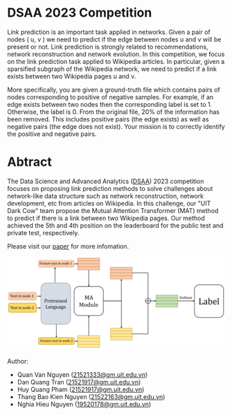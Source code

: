
# DSAA 2023 Competition

Link prediction is an important task applied in networks. Given a pair of nodes ( u, v ) we need to predict if the edge between nodes u and v will be present or not. Link prediction is strongly related to recommendations, network reconstruction and network evolution. In this competition, we focus on the link prediction task applied to Wikipedia articles. In particular, given a sparsified subgraph of the Wikipedia network, we need to predict if a link exists between two Wikipedia pages u and v.

More specifically, you are given a ground-truth file which contains pairs of nodes corresponding to positive of negative samples. For example, if an edge exists between two nodes then the corresponding label is set to 1. Otherwise, the label is 0. From the original file, 20% of the information has been removed. This includes positive pairs (the edge exists) as well as negative pairs (the edge does not exist). Your mission is to correctly identify the positive and negative pairs.

# Abtract

The Data Science and Advanced Analytics ([DSAA](https://conferences.sigappfr.org/dsaa2023/)) 2023 competition focuses on proposing link prediction methods to solve challenges about network-like data structure such as network reconstruction, network development, etc from articles on Wikipedia. In this challenge, our "UIT Dark Cow" team propose the Mutual Attention Transformer (MAT) method to predict if there is a link between two Wikipedia pages. Our method achieved the 5th and 4th position on the leaderboard for the public test and private test, respectively.

Please visit our [paper](https://ieeexplore.ieee.org/abstract/document/10302519?fbclid=IwAR0CRBigjpgHZujvCKzk_CipWb1TBnN1rhIGpHDvIDThXgepm_sl7Mnc16s) for more infomation.

![Overview our MAT](src_code/pic/MAT_method.png)

Author:
- Quan Van Nguyen (21521333@gm.uit.edu.vn)
- Dan Quang Tran (21521917@gm.uit.edu.vn)
- Huy Quang Pham (21521917@gm.uit.edu.vn)
- Thang Bao Kien Nguyen (21522163@gm.uit.edu.vn)
- Nghia Hieu Nguyen (19520178@gm.uit.edu.vn)